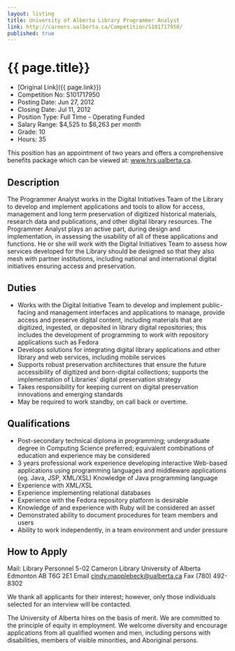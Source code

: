```yaml
---
layout: listing
title: University of Alberta Library Programmer Analyst
link: http://careers.ualberta.ca/Competition/S101717950/
published: true
---
```


# {{ page.title}}

* [Original Link]({{ page.link}})
* Competition No: S101717950
* Posting Date: Jun 27, 2012
* Closing Date: Jul 11, 2012
* Position Type: Full Time - Operating Funded
* Salary Range: $4,525 to $6,263 per month
* Grade: 10
* Hours: 35

This position has an appointment of two years and offers a comprehensive benefits package which can be viewed at: www.hrs.ualberta.ca.

## Description

The Programmer Analyst works in the Digital Initiatives Team of the Library to develop and implement applications and tools to allow for access, management and long term preservation of digitized historical materials, research data and publications, and other digital library resources. The Programmer Analyst plays an active part, during design and implementation, in assessing the usability of all of these applications and functions. He or she will work with the Digital Initiatives Team to assess how services developed for the Library should be designed so that they also mesh with partner institutions, including national and international digital initiatives ensuring access and preservation.

## Duties

* Works with the Digital Initiative Team to develop and implement public-facing and management interfaces and applications to manage, provide access and preserve digital content, including materials that are digitized, ingested, or deposited in library digital repositories; this includes the development of programming to work with repository applications such as Fedora
* Develops solutions for integrating digital library applications and other library and web services, including mobile services
* Supports robust preservation architectures that ensure the future accessibility of digitized and born-digital collections; supports the implementation of Libraries’ digital preservation strategy
* Takes responsibility for keeping current on digital preservation innovations and emerging standards
* May be required to work standby, on call back or overtime.

## Qualifications

* Post-secondary technical diploma in programming; undergraduate degree in Computing Science preferred; equivalent combinations of education and experience may be considered
* 3 years professional work experience developing interactive Web-based applications using programming languages and middleware applications (eg. Java, JSP, XML/XSL)
Knowledge of Java programming language
* Experience with XML/XSL
* Experience implementing relational databases
* Experience with the Fedora repository platform is desirable
* Knowledge of and experience with Ruby will be considered an asset
* Demonstrated ability to document procedures for team members and users
* Ability to work independently, in a team environment and under pressure

## How to Apply
Mail:
Library Personnel
5-02 Cameron Library
University of Alberta
Edmonton AB T6G 2E1
Email     cindy.mapplebeck@ualberta.ca
Fax     (780) 492-8302

We thank all applicants for their interest; however, only those individuals selected for an interview will be contacted.

The University of Alberta hires on the basis of merit. We are committed to the principle of equity in employment. We welcome diversity and encourage applications from all qualified women and men, including persons with disabilities, members of visible minorities, and Aboriginal persons.